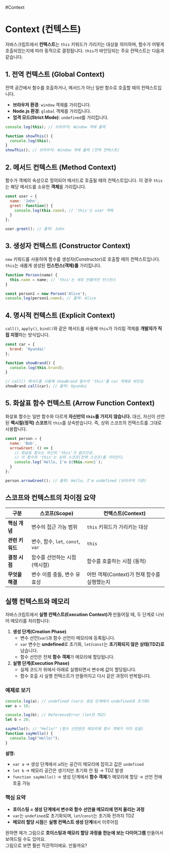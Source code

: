 #Context

# Context (컨텍스트)

자바스크립트에서 **컨텍스트**는 `this` 키워드가 가리키는 대상을 의미하며, 함수가 어떻게 호출되었는지에 따라 동적으로 결정됩니다. `this`가 바인딩되는 주요 컨텍스트는 다음과 같습니다.

## 1. 전역 컨텍스트 (Global Context)

전역 공간에서 함수를 호출하거나, 메서드가 아닌 일반 함수로 호출할 때의 컨텍스트입니다.

- **브라우저 환경**: `window` 객체를 가리킵니다.
- **Node.js 환경**: `global` 객체를 가리킵니다.
- **엄격 모드(Strict Mode)**: `undefined`를 가리킵니다.

```js
console.log(this); // 브라우저: Window 객체 출력

function showThis() {
  console.log(this);
}
showThis(); // 브라우저: Window 객체 출력 (전역 컨텍스트)
```

## 2. 메서드 컨텍스트 (Method Context)

함수가 객체의 속성으로 정의되어 메서드로 호출될 때의 컨텍스트입니다. 이 경우 `this`는 해당 메서드를 소유한 **객체**를 가리킵니다.

```js
const user = {
  name: 'John',
  greet: function() {
    console.log(this.name); // 'this'는 user 객체
  }
};

user.greet(); // 출력: John
```

## 3. 생성자 컨텍스트 (Constructor Context)

`new` 키워드를 사용하여 함수를 생성자(Constructor)로 호출할 때의 컨텍스트입니다. `this`는 새롭게 생성된 **인스턴스(객체)를** 가리킵니다.

```js
function Person(name) {
  this.name = name; // 'this'는 새로 만들어진 인스턴스
}

const person1 = new Person('Alice');
console.log(person1.name); // 출력: Alice
```

## 4. 명시적 컨텍스트 (Explicit Context)

`call()`, `apply()`, `bind()`와 같은 메서드를 사용해 `this`가 가리킬 객체를 **개발자가 직접 지정**하는 방식입니다.

```js
const car = {
  brand: 'Hyundai'
};

function showBrand() {
  console.log(this.brand);
}

// call() 메서드를 사용해 showBrand 함수의 'this'를 car 객체로 바인딩
showBrand.call(car); // 출력: Hyundai
```

## 5. 화살표 함수 컨텍스트 (Arrow Function Context)

화살표 함수는 일반 함수와 다르게 **자신만의 `this`를 가지지 않습니다.** 대신, 자신이 선언된 **렉시컬(정적) 스코프**의 `this`를 상속받습니다. 즉, 상위 스코프의 컨텍스트를 그대로 사용합니다.

```js
const person = {
  name: 'Bob',
  arrowGreet: () => {
    // 화살표 함수는 자신의 'this'가 없으므로,
    // 이 함수의 'this'는 상위 스코프(전역 스코프)를 가리킨다.
    console.log(`Hello, I'm ${this.name}`);
  }
};

person.arrowGreet(); // 출력: Hello, I'm undefined (브라우저 기준)
```

## 스코프와 컨텍스트의 차이점 요약

| 구분         | 스코프(Scope)                    | 컨텍스트(Context)                |
| ---------- | ----------------------------- | ---------------------------- |
| **핵심 개념**  | 변수의 접근 가능 범위                  | `this` 키워드가 가리키는 대상          |
| **관련 키워드** | 변수, 함수, `let`, `const`, `var` | `this`                       |
| **결정 시점**  | 함수를 선언하는 시점 (렉시컬)             | 함수를 호출하는 시점 (동적)             |
| **무엇을 해결** | 변수 이름 충돌, 변수 유효성              | 어떤 객체(Context)가 현재 함수를 실행했는지 |

## 실행 컨텍스트와 메모리

자바스크립트에서 **실행 컨텍스트(Execution Context)가** 만들어질 때, 두 단계로 나뉘어 메모리를 처리합니다:
1. **생성 단계(Creation Phase)**
    - 변수 선언(`var`)과 함수 선언이 메모리에 등록됩니다.
    - `var` 변수는 **undefined**로 초기화, `let`/`const`는 **초기화되지 않은 상태(TDZ)로** 남습니다.
    - 함수 선언은 전체 **함수 객체**가 메모리에 할당됩니다.
2. **실행 단계(Execution Phase)**
    - 실제 코드가 위에서 아래로 실행되면서 변수에 값이 할당됩니다.
    - 함수 호출 시 실행 컨텍스트가 만들어지고 다시 같은 과정이 반복됩니다.

### 예제로 보기

```javascript
console.log(a); // undefined (var는 생성 단계에서 undefined로 초기화)
var a = 10;

console.log(b); // ReferenceError (let은 TDZ)
let b = 20;

sayHello(); // "Hello!" (함수 선언문은 메모리에 함수 객체가 이미 있음)
function sayHello() {
  console.log("Hello!");
}
```

**설명:**
- `var a` → 생성 단계에서 `a`라는 공간이 메모리에 잡히고 값은 `undefined`
- `let b` → 메모리 공간은 생기지만 초기화 안 됨 → TDZ 발생
- `function sayHello()` → 생성 단계에서 **함수 객체**가 메모리에 할당 → 선언 전에 호출 가능

### 핵심 요약

- **호이스팅 = 생성 단계에서 변수와 함수 선언을 메모리에 먼저 올리는 과정**
- `var`는 `undefined`로 초기화되며, `let`/`const`는 초기화 전까지 TDZ
- **메모리 할당 시점**은 **실행 컨텍스트 생성 단계**에서 이루어짐

원하면 제가 그림으로 **호이스팅과 메모리 할당 과정을 한눈에 보는 다이어그램** 만들어서 보여드릴 수도 있어요.  
그림으로 보면 훨씬 직관적이에요. 만들까요?